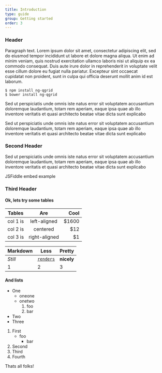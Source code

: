 ```yaml
---
title: Introduction
type: guide
group: Getting started
order: 3
---
```


### Header

Paragraph text. Lorem ipsum dolor sit amet, consectetur adipiscing elit, sed do eiusmod tempor incididunt ut labore et dolore magna aliqua. Ut enim ad minim veniam, quis nostrud exercitation ullamco laboris nisi ut aliquip ex ea commodo consequat. Duis aute irure dolor in reprehenderit in voluptate velit esse cillum dolore eu fugiat nulla pariatur. Excepteur sint occaecat cupidatat non proident, sunt in culpa qui officia deserunt mollit anim id est laborum.

<pre><code class='bash'>$ npm install ng-qgrid
$ bower install ng-qgrid</code></pre>

Sed ut perspiciatis unde omnis iste natus error sit voluptatem accusantium doloremque laudantium, totam rem aperiam, eaque ipsa quae ab illo inventore veritatis et quasi architecto beatae vitae dicta sunt explicabo

Sed ut perspiciatis unde omnis iste natus error sit voluptatem accusantium doloremque laudantium, totam rem aperiam, eaque ipsa quae ab illo inventore veritatis et quasi architecto beatae vitae dicta sunt explicabo


### Second Header

Sed ut perspiciatis unde omnis iste natus error sit voluptatem accusantium doloremque laudantium, totam rem aperiam, eaque ipsa quae ab illo inventore veritatis et quasi architecto beatae vitae dicta sunt explicabo

JSFiddle embed example

<div class="jsfiddle-embed"><script async src="//jsfiddle.net/qgrid/cv4ohzpw/embed/result,html,js/"></script><div>

### Third Header

#### Ok, lets try some tables

| Tables   |      Are      |  Cool |
|----------|:-------------:|------:|
| col 1 is | left-aligned  | $1600 |
| col 2 is | centered      | $12   |
| col 3 is | right-aligned | $1    |

Markdown | Less | Pretty
--- | --- | ---
*Still* | [`renders`](https://www.google.com "Google's Homepage") | **nicely**
1 | 2 | 3

#### And lists

* One
  * oneone
  * onetwo
    1. foo
    2. bar
* Two
* Three

1. First
    - foo
         - bar
2. Second
3. Third
4. Fourth


Thats all folks!


